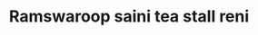 ---
title: "Ramswaroop saini tea stall reni"
url: /reni/ramswaroop-saini-tea-stall-reni/
shop: tea
---